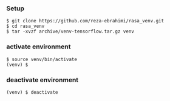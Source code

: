 ### Setup
```console
$ git clone https://github.com/reza-ebrahimi/rasa_venv.git
$ cd rasa_venv
$ tar -xvzf archive/venv-tensorflow.tar.gz venv
```

### activate environment
```console
$ source venv/bin/activate
(venv) $
```

### deactivate environment
```console
(venv) $ deactivate
```